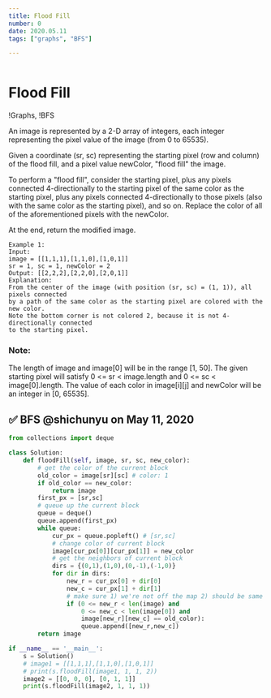 ```yaml
---
title: Flood Fill
number: 0
date: 2020.05.11
tags: ["graphs", "BFS"]

---
```


```toc

```

# Flood Fill

!Graphs, !BFS

An image is represented by a 2-D array of integers, each integer representing the pixel value of the image (from 0 to 65535).

Given a coordinate (sr, sc) representing the starting pixel (row and column) of the flood fill, and a pixel value newColor, "flood fill" the image.

To perform a "flood fill", consider the starting pixel, plus any pixels connected 4-directionally to the starting pixel of the same color as the starting pixel, plus any pixels connected 4-directionally to those pixels (also with the same color as the starting pixel), and so on. Replace the color of all of the aforementioned pixels with the newColor.

At the end, return the modified image.

```text
Example 1:
Input: 
image = [[1,1,1],[1,1,0],[1,0,1]]
sr = 1, sc = 1, newColor = 2
Output: [[2,2,2],[2,2,0],[2,0,1]]
Explanation: 
From the center of the image (with position (sr, sc) = (1, 1)), all pixels connected 
by a path of the same color as the starting pixel are colored with the new color.
Note the bottom corner is not colored 2, because it is not 4-directionally connected
to the starting pixel.
```

### Note:
The length of image and image[0] will be in the range [1, 50]. The given starting pixel will satisfy 0 <= sr < image.length and 0 <= sc < image[0].length. The value of each color in image[i][j] and newColor will be an integer in [0, 65535].

## ✅ BFS @shichunyu on May 11, 2020

```python
from collections import deque

class Solution:
    def floodFill(self, image, sr, sc, new_color):
        # get the color of the current block
        old_color = image[sr][sc] # color: 1
        if old_color == new_color:
            return image
        first_px = [sr,sc]
        # queue up the current block
        queue = deque()
        queue.append(first_px)
        while queue:
            cur_px = queue.popleft() # [sr,sc]
            # change color of current block
            image[cur_px[0]][cur_px[1]] = new_color
            # get the neighbors of current block
            dirs = {(0,1),(1,0),(0,-1),(-1,0)}
            for dir in dirs:
                new_r = cur_px[0] + dir[0]
                new_c = cur_px[1] + dir[1]
                # make sure 1) we're not off the map 2) should be same as old_color
                if (0 <= new_r < len(image) and 
                    0 <= new_c < len(image[0]) and 
                    image[new_r][new_c] == old_color):
                    queue.append([new_r,new_c])
        return image

if __name__ == '__main__':
    s = Solution()
    # image1 = [[1,1,1],[1,1,0],[1,0,1]]
    # print(s.floodFill(image1, 1, 1, 2))
    image2 = [[0, 0, 0], [0, 1, 1]]
    print(s.floodFill(image2, 1, 1, 1))
```
